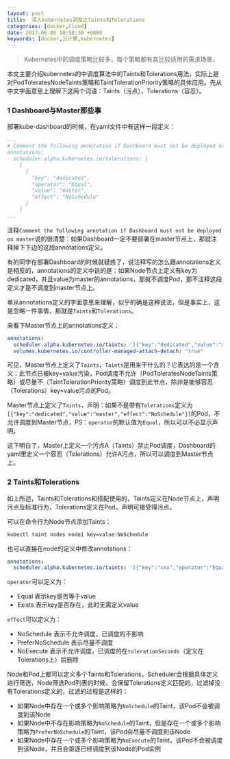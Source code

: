 ```yaml
---
layout: post
title:  深入kubernetes调度之Taints和Tolerations
categories: [docker,Cloud]
date: 2017-06-08 10:58:30 +0800
keywords: [docker,云计算,kubernetes]
---
```


>Kubernetes中的调度策略比较多，每个策略都有其比较适用的需求场景。

本文主要介绍kubernetes的中调度算法中的Taints和Tolerations用法，实际上是对PodToleratesNodeTaints策略和TaintTolerationPriority策略的具体应用。先从中文字面意思上理解下这两个词语：Taints（污点），Tolerations（容忍）。

### 1 Dashboard与Master那些事

部署kube-dashboard的时候，在yaml文件中有这样一段定义：

```yaml
...
# Comment the following annotation if Dashboard must not be deployed on master
annotations:
  scheduler.alpha.kubernetes.io/tolerations: |
    [
      {
        "key": "dedicated",
        "operator": "Equal",
        "value": "master",
        "effect": "NoSchedule"
      }
    ]
...
```

注释`Comment the following annotation if Dashboard must not be deployed on master`说的很清楚：如果Dashboard一定不要部署在master节点上，那就注释掉下下边的这段annotations定义。

有的同学在部署Dashboard的时候就疑惑了，说注释写的怎么跟annotations定义是相反的，annotations的定义中说的是：如果Node节点上定义有key为dedicated，并且value为master的annotations，那就不调度Pod，那不注释这段定义才是不调度到master节点上。

单从annotations定义的字面意思来理解，似乎的确是这种说法，但是事实上，这是忽略一件事情，那就是`Taints`和`Tolerations`。

来看下Master节点上的annotations定义：

```yaml
annotations:
  scheduler.alpha.kubernetes.io/taints: '[{"key":"dedicated","value":"master","effect":"NoSchedule"}]'
  volumes.kubernetes.io/controller-managed-attach-detach: "true"
```

可见，Master节点上定义了`Taints`，`Taints`是用来干什么的？它表达的是一个含义：此节点已被key=value污染，Pod调度不允许（PodToleratesNodeTaints策略）或尽量不（TaintTolerationPriority策略）调度到此节点，除非是能够容忍（Tolerations）key=value污点的Pod。

Master节点上定义了`Taints`，声明：如果不是带有`Tolerations`定义为`[{"key":"dedicated","value":"master","effect":"NoSchedule"}]`的Pod，不允许调度到Master节点，PS：`operator`的默认值为`Equal`，所以可以不必显示声明。

这下明白了，Master上定义一个污点A（Taints）禁止Pod调度，Dashboard的yaml里定义一个容忍（Tolerations）允许A污点，所以可以调度到Master节点上。

### 2 Taints和Tolerations

如上所述，Taints和Tolerations和搭配使用的，Taints定义在Node节点上，声明污点及标准行为，Tolerations定义在Pod，声明可接受得污点。

可以在命令行为Node节点添加Taints：

```bash
kubectl taint nodes node1 key=value:NoSchedule
```

也可以直接在node的定义中修改annotations：

```yaml
annotations:
  scheduler.alpha.kubernetes.io/taints: '[{"key":"xxx","operator":"Equal","value":"yyy","effect":"NoSchedule"}]'
```

`operator`可以定义为：

- Equal     表示key是否等于value
- Exists    表示key是否存在，此时无需定义value

`effect`可以定义为：

- NoSchedule            表示不允许调度，已调度的不影响
- PreferNoSchedule      表示尽量不调度
- NoExecute             表示不允许调度，已调度的在`tolerationSeconds`（定义在Tolerations上）后删除

Node和Pod上都可以定义多个Taints和Tolerations，Scheduler会根据具体定义进行筛选，Node筛选Pod列表的时候，会保留Tolerations定义匹配的，过滤掉没有Tolerations定义的，过滤的过程是这样的：

- 如果Node中存在一个或多个影响策略为`NoSchedule`的Taint，该Pod不会被调度到该Node
- 如果Node中不存在影响策略为`NoSchedule`的Taint，但是存在一个或多个影响策略为`PreferNoSchedule`的Taint，该Pod会尽量不调度到该Node
- 如果Node中存在一个或多个影响策略为`NoExecute`的Taint，该Pod不会被调度到该Node，并且会驱逐已经调度到该Node的Pod实例

